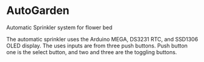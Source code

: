 # AutoGarden
Automatic Sprinkler system for flower bed

The automatic sprinkler uses the Arduino MEGA, DS3231 RTC, and SSD1306 OLED display. The uses inputs are from three push buttons. Push button one is the select button, and two and three are the toggling buttons. 
